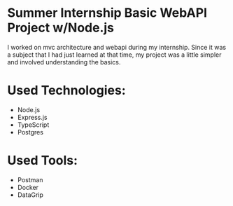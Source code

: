 # Summer Internship Basic WebAPI Project w/Node.js
I worked on mvc architecture and webapi during my internship. Since it was a subject that I had just learned at that time, my project was a little simpler and involved understanding the basics.

# Used Technologies:

- Node.js
- Express.js
- TypeScript
- Postgres

# Used Tools:

- Postman
- Docker
- DataGrip
